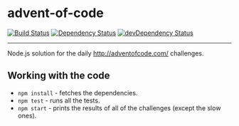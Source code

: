 # advent-of-code
[![Build Status](https://travis-ci.org/gbranchaudrubenovitch/advent-of-code.svg?branch=master)](https://travis-ci.org/gbranchaudrubenovitch/advent-of-code)
[![Dependency Status](https://david-dm.org/gbranchaudrubenovitch/advent-of-code.svg)](https://david-dm.org/gbranchaudrubenovitch/advent-of-code)
[![devDependency Status](https://david-dm.org/gbranchaudrubenovitch/advent-of-code/dev-status.svg)](https://david-dm.org/gbranchaudrubenovitch/advent-of-code#info=devDependencies)
___

Node.js solution for the daily http://adventofcode.com/ challenges.

## Working with the code
* `npm install` - fetches the dependencies.
* `npm test` - runs all the tests.
* `npm start` - prints the results of all of the challenges (except the slow ones).
